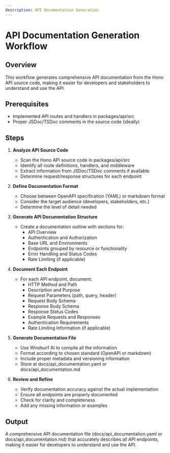 ```yaml
---
description: API Documentation Generation
---
```


# API Documentation Generation Workflow

## Overview
This workflow generates comprehensive API documentation from the Hono API source code, making it easier for developers and stakeholders to understand and use the API.

## Prerequisites
- Implemented API routes and handlers in packages/api/src
- Proper JSDoc/TSDoc comments in the source code (ideally)

## Steps

1. **Analyze API Source Code**
   - Scan the Hono API source code in packages/api/src
   - Identify all route definitions, handlers, and middleware
   - Extract information from JSDoc/TSDoc comments if available
   - Determine request/response structures for each endpoint

2. **Define Documentation Format**
   - Choose between OpenAPI specification (YAML) or markdown format
   - Consider the target audience (developers, stakeholders, etc.)
   - Determine the level of detail needed

3. **Generate API Documentation Structure**
   - Create a documentation outline with sections for:
     - API Overview
     - Authentication and Authorization
     - Base URL and Environments
     - Endpoints grouped by resource or functionality
     - Error Handling and Status Codes
     - Rate Limiting (if applicable)

4. **Document Each Endpoint**
   - For each API endpoint, document:
     - HTTP Method and Path
     - Description and Purpose
     - Request Parameters (path, query, header)
     - Request Body Schema
     - Response Body Schema
     - Response Status Codes
     - Example Requests and Responses
     - Authentication Requirements
     - Rate Limiting Information (if applicable)

5. **Generate Documentation File**
   - Use Windsurf AI to compile all the information
   - Format according to chosen standard (OpenAPI or markdown)
   - Include proper metadata and versioning information
   - Store at docs/api_documentation.yaml or docs/api_documentation.md

6. **Review and Refine**
   - Verify documentation accuracy against the actual implementation
   - Ensure all endpoints are properly documented
   - Check for clarity and completeness
   - Add any missing information or examples

## Output
A comprehensive API documentation file (docs/api_documentation.yaml or docs/api_documentation.md) that accurately describes all API endpoints, making it easier for developers to understand and use the API.

